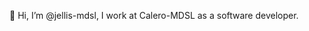 👋 Hi, I’m @jellis-mdsl, I work at Calero-MDSL as a software developer.

<!---
jellis-mdsl/jellis-mdsl is a ✨ special ✨ repository because its `README.md` (this file) appears on your GitHub profile.
You can click the Preview link to take a look at your changes.
--->
